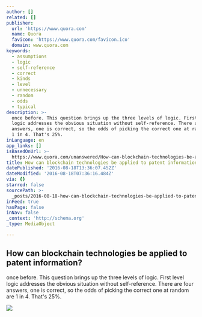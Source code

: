 ```yaml
---
author: []
related: []
publisher:
  url: 'https://www.quora.com'
  name: Quora
  favicon: 'https://www.quora.com/favicon.ico'
  domain: www.quora.com
keywords:
  - assumptions
  - logic
  - self-reference
  - correct
  - kinds
  - level
  - unnecessary
  - random
  - odds
  - typical
description: >-
  once before. This question brings up the three levels of logic. First level
  logic addresses the obvious situation without self-reference. There are four
  answers, one is correct, so the odds of picking the correct one at random are
  1 in 4. That's 25%.
inLanguage: en
app_links: []
isBasedOnUrl: >-
  https://www.quora.com/unanswered/How-can-blockchain-technologies-be-applied-to-patent-information
title: How can blockchain technologies be applied to patent information?
datePublished: '2016-08-18T13:36:07.452Z'
dateModified: '2016-08-18T07:36:16.484Z'
via: {}
starred: false
sourcePath: >-
  _posts/2016-08-18-how-can-blockchain-technologies-be-applied-to-patent-informa.md
inFeed: true
hasPage: false
inNav: false
_context: 'http://schema.org'
_type: MediaObject

---
```

<article style=""><h1>How can blockchain technologies be applied to patent information?</h1><p>once before. This question brings up the three levels of logic. First level logic addresses the obvious situation without self-reference. There are four answers, one is correct, so the odds of picking the correct one at random are 1 in 4. That's 25%.</p><img src="https://qph.ec.quoracdn.net/main-thumb-t-474217-200-zwcxhtgvljaxgmzkvklgejzxtnlxqjxc.jpeg" /></article>